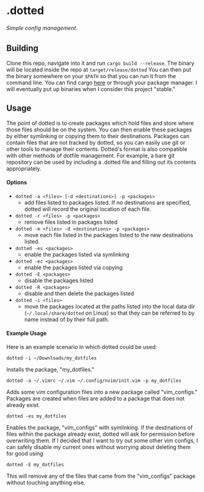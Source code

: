 # .dotted
###### Simple config management.

## Building
Clone this repo, navigate into it and run `cargo build --release`. The binary will be located inside the repo at `target/release/dotted` You can then put the binary somewhere on your `$PATH` so that you can run it from the command line. You can find cargo [here](https://www.rust-lang.org/tools/install) or through your package manager. I will eventually put up binaries when I consider this project "stable."
## Usage
The point of dotted is to create packages which hold files and store where those files should be on the system. You can then enable these packages by either symlinking or copying them to their destinations. Packages can contain files that are not tracked by dotted, so you can easily use git or other tools to manage their contents. Dotted's format is also compatible with other methods of dotfile management. For example, a bare git repository can be used by including a .dotted file and filling out its contents appropriately.
#### Options
* `dotted -a <files> [-d <destinations>] -p <packages>`
    * add files listed to packages listed. If no destinations are specified, dotted will record the original location of each file.
* `dotted -r <files> -p <packages>` 
    * remove files listed in packages listed
* `dotted -m <files> -d <destinations> -p <packages>` 
    * move each file listed in the packages listed to the new destinations listed.
* `dotted -es <packages>`
    * enable the packages listed via symlinking
* `dotted -ec <packages>`
    * enable the packages listed via copying
* `dotted -E <packages>`
    * disable the packages listed
* `dotted -R <packages>`
    * disable and then delete the packages listed
* `dotted -i <files>`
    * move the packages located at the paths listed into the local data dir (`~/.local/share/dotted` on Linux) so that they can be referred to by name instead of by their full path.
    
#### Example Usage
   Here is an example scenario in which dotted could be used:
   
   `dotted -i ~/Downloads/my_dotfiles`
   
   Installs the package, "my_dotfiles."
   
   `dotted -a ~/.vimrc ~/.vim ~/.config/nvim/init.vim -p my_dotfiles`
   
   Adds some vim configuration files into a new package called "vim_configs." Packages are created when files are added to a package that does not already exist.
   
   `dotted -es my_dotfiles`
   
   Enables the package, "vim_configs" with symlinking. If the destinations of files within the package already exist, dotted will ask for permission before overwriting them. If I decided that I want to try out some other vim configs, I can safely disable my current ones without worrying about deleting them for good using
   
   `dotted -E my_dotfiles`
   
   This will remove any of the files that came from the "vim_configs" package without touching anything else.
